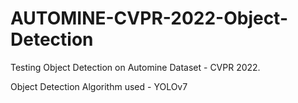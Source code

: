 # AUTOMINE-CVPR-2022-Object-Detection
Testing Object Detection on Automine Dataset - CVPR 2022. 

Object Detection Algorithm used - YOLOv7
